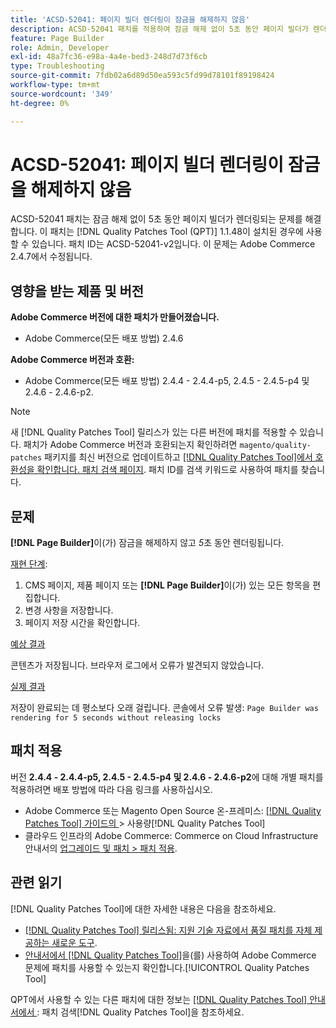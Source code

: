 ```yaml
---
title: 'ACSD-52041: 페이지 빌더 렌더링이 잠금을 해제하지 않음'
description: ACSD-52041 패치를 적용하여 잠금 해제 없이 5초 동안 페이지 빌더가 렌더링되는 Adobe Commerce 문제를 해결합니다.
feature: Page Builder
role: Admin, Developer
exl-id: 48a7fc36-e98a-4a4e-bed3-248d7d73f6cb
type: Troubleshooting
source-git-commit: 7fdb02a6d89d50ea593c5fd99d78101f89198424
workflow-type: tm+mt
source-wordcount: '349'
ht-degree: 0%

---
```


# ACSD-52041: 페이지 빌더 렌더링이 잠금을 해제하지 않음

ACSD-52041 패치는 잠금 해제 없이 5초 동안 페이지 빌더가 렌더링되는 문제를 해결합니다. 이 패치는 [!DNL Quality Patches Tool (QPT)] 1.1.48이 설치된 경우에 사용할 수 있습니다. 패치 ID는 ACSD-52041-v2입니다. 이 문제는 Adobe Commerce 2.4.7에서 수정됩니다.

## 영향을 받는 제품 및 버전

**Adobe Commerce 버전에 대한 패치가 만들어졌습니다.**

* Adobe Commerce(모든 배포 방법) 2.4.6

**Adobe Commerce 버전과 호환:**

* Adobe Commerce(모든 배포 방법) 2.4.4 - 2.4.4-p5, 2.4.5 - 2.4.5-p4 및 2.4.6 - 2.4.6-p2.



>[!NOTE]
>
>새 [!DNL Quality Patches Tool] 릴리스가 있는 다른 버전에 패치를 적용할 수 있습니다. 패치가 Adobe Commerce 버전과 호환되는지 확인하려면 `magento/quality-patches` 패키지를 최신 버전으로 업데이트하고 [[!DNL Quality Patches Tool]에서 호환성을 확인합니다. 패치 검색 페이지](https://experienceleague.adobe.com/tools/commerce-quality-patches/index.html). 패치 ID를 검색 키워드로 사용하여 패치를 찾습니다.


## 문제

**[!DNL Page Builder]**&#x200B;이(가) 잠금을 해제하지 않고 *5*&#x200B;초 동안 렌더링됩니다.

<u>재현 단계</u>:

1. CMS 페이지, 제품 페이지 또는 **[!DNL Page Builder]**&#x200B;이(가) 있는 모든 항목을 편집합니다.
1. 변경 사항을 저장합니다.
1. 페이지 저장 시간을 확인합니다.

<u>예상 결과</u>

콘텐츠가 저장됩니다. 브라우저 로그에서 오류가 발견되지 않았습니다.

<u>실제 결과</u>

저장이 완료되는 데 평소보다 오래 걸립니다.
콘솔에서 오류 발생: ``Page Builder was rendering for 5 seconds without releasing locks``

## 패치 적용

버전 **2.4.4 - 2.4.4-p5, 2.4.5 - 2.4.5-p4 및 2.4.6 - 2.4.6-p2**&#x200B;에 대해 개별 패치를 적용하려면 배포 방법에 따라 다음 링크를 사용하십시오.

* Adobe Commerce 또는 Magento Open Source 온-프레미스: [[!DNL Quality Patches Tool]  가이드의 ](/help/tools/quality-patches-tool/usage.md)> 사용량[!DNL Quality Patches Tool]
* 클라우드 인프라의 Adobe Commerce: Commerce on Cloud Infrastructure 안내서의 [업그레이드 및 패치 > 패치 적용](https://experienceleague.adobe.com/docs/commerce-cloud-service/user-guide/develop/upgrade/apply-patches.html).

## 관련 읽기

[!DNL Quality Patches Tool]에 대한 자세한 내용은 다음을 참조하세요.

* [[!DNL Quality Patches Tool] 릴리스됨: 지원 기술 자료에서 품질 패치를 자체 제공하는 새로운 도구](https://experienceleague.adobe.com/en/docs/commerce-operations/tools/quality-patches-tool/quality-patches-tool-to-self-serve-quality-patches).
* [ 안내서에서  [!DNL Quality Patches Tool]](/help/tools/quality-patches-tool/patches-available-in-qpt/check-patch-for-magento-issue-with-magento-quality-patches.md)을(를) 사용하여 Adobe Commerce 문제에 패치를 사용할 수 있는지 확인합니다.[!UICONTROL Quality Patches Tool]


QPT에서 사용할 수 있는 다른 패치에 대한 정보는 [[!DNL Quality Patches Tool] 안내서에서 ](<https://experienceleague.adobe.com/tools/commerce-quality-patches/index.html>): 패치 검색[!DNL Quality Patches Tool]을 참조하세요.
